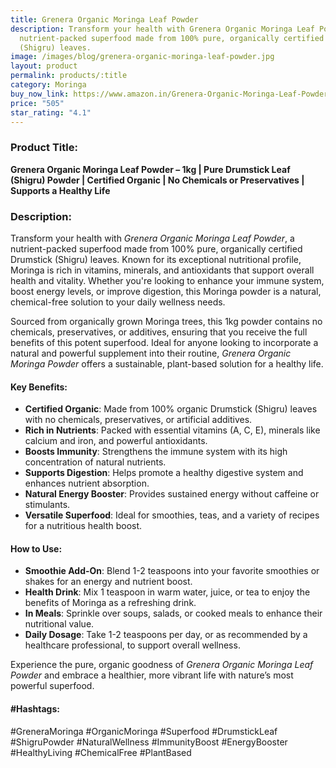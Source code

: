 ```yaml
---
title: Grenera Organic Moringa Leaf Powder
description: Transform your health with Grenera Organic Moringa Leaf Powder, a
  nutrient-packed superfood made from 100% pure, organically certified Drumstick
  (Shigru) leaves.
image: /images/blog/grenera-organic-moringa-leaf-powder.jpg
layout: product
permalink: products/:title
category: Moringa
buy_now_link: https://www.amazon.in/Grenera-Organic-Moringa-Leaf-Powder/dp/B016S0XF3E/ref=sr_1_18?crid=JPSHXC1IUKVG&tag=ayushmonk-21
price: "505"
star_rating: "4.1"
---
```

### Product Title:
**Grenera Organic Moringa Leaf Powder – 1kg | Pure Drumstick Leaf (Shigru) Powder | Certified Organic | No Chemicals or Preservatives | Supports a Healthy Life**

### Description:
Transform your health with *Grenera Organic Moringa Leaf Powder*, a nutrient-packed superfood made from 100% pure, organically certified Drumstick (Shigru) leaves. Known for its exceptional nutritional profile, Moringa is rich in vitamins, minerals, and antioxidants that support overall health and vitality. Whether you're looking to enhance your immune system, boost energy levels, or improve digestion, this Moringa powder is a natural, chemical-free solution to your daily wellness needs.

Sourced from organically grown Moringa trees, this 1kg powder contains no chemicals, preservatives, or additives, ensuring that you receive the full benefits of this potent superfood. Ideal for anyone looking to incorporate a natural and powerful supplement into their routine, *Grenera Organic Moringa Powder* offers a sustainable, plant-based solution for a healthy life.

#### Key Benefits:
- **Certified Organic**: Made from 100% organic Drumstick (Shigru) leaves with no chemicals, preservatives, or artificial additives.
- **Rich in Nutrients**: Packed with essential vitamins (A, C, E), minerals like calcium and iron, and powerful antioxidants.
- **Boosts Immunity**: Strengthens the immune system with its high concentration of natural nutrients.
- **Supports Digestion**: Helps promote a healthy digestive system and enhances nutrient absorption.
- **Natural Energy Booster**: Provides sustained energy without caffeine or stimulants.
- **Versatile Superfood**: Ideal for smoothies, teas, and a variety of recipes for a nutritious health boost.

#### How to Use:
- **Smoothie Add-On**: Blend 1-2 teaspoons into your favorite smoothies or shakes for an energy and nutrient boost.
- **Health Drink**: Mix 1 teaspoon in warm water, juice, or tea to enjoy the benefits of Moringa as a refreshing drink.
- **In Meals**: Sprinkle over soups, salads, or cooked meals to enhance their nutritional value.
- **Daily Dosage**: Take 1-2 teaspoons per day, or as recommended by a healthcare professional, to support overall wellness.

Experience the pure, organic goodness of *Grenera Organic Moringa Leaf Powder* and embrace a healthier, more vibrant life with nature’s most powerful superfood.

#### #Hashtags:
#GreneraMoringa #OrganicMoringa #Superfood #DrumstickLeaf #ShigruPowder #NaturalWellness #ImmunityBoost #EnergyBooster #HealthyLiving #ChemicalFree #PlantBased
